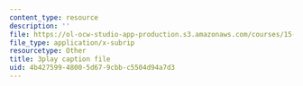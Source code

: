 ```yaml
---
content_type: resource
description: ''
file: https://ol-ocw-studio-app-production.s3.amazonaws.com/courses/15-071-the-analytics-edge-spring-2017/4b42759948005d679cbbc5504d94a7d3_Cks6Wn29TLg.vtt
file_type: application/x-subrip
resourcetype: Other
title: 3play caption file
uid: 4b427599-4800-5d67-9cbb-c5504d94a7d3
---
```

